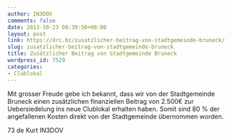 ```yaml
---
author: IN3DOV
comments: false
date: 2013-10-23 08:39:50+00:00
layout: post
link: https://drc.bz/zusatzlicher-beitrag-von-stadtgemeinde-bruneck/
slug: zusatzlicher-beitrag-von-stadtgemeinde-bruneck
title: Zusätzlicher Beitrag von Stadtgemeinde Bruneck
wordpress_id: 7529
categories:
- Clublokal
---
```


Mit grosser Freude gebe ich bekannt, dass wir von der Stadtgemeinde Bruneck einen zusätzlichen finanziellen Beitrag von 2.500€ zur Uebersiedelung ins neue Clublokal erhalten haben. Somit sind 80 % der angefallenen Kosten direkt von der Stadtgemeinde übernommen worden.

73 de Kurt IN3DOV
